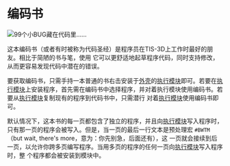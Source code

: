 # 编码书
![99个小BUG藏在代码里……](item:tis3d:code_book)

这本编码书（或者有时被称为代码圣经）是程序员在TIS-3D上工作时最好的朋友。相比于简陋的书与笔，使用 它可以更舒适地起草程序代码，同时支持修改，从而更容易发现代码中潜在的错误。

要获取编码书，只需手持一本普通的书右击安装于[外壳](../block/casing.md)的[执行模块](execution_module.md)即可。若要在[执行模块](execution_module.md)上安装程序，首先需在编码书中选择程序，并对着执行模块使用编码书。若要从[执行模块](execution_module.md)复制现有的程序到代码书中，只需潜行 对着[执行模块](execution_module.md)使用编码书即可。

默认情况下，这本书的每一页都包含了独立的程序，并且向[执行模块](execution_module.md)写入程序时，只有那一页的程序会被写入。但是，当一页的最后一行文本是预处理宏 `#BWTM`（but wait, there's more，意为：你先别急，后面还有），这 一页就会接续到后一页，以允许你跨多页编写程序。当用多页的程序的任何一页向[执行模块](execution_module.md)写入程序时，整 个程序都会被安装到模块中。
